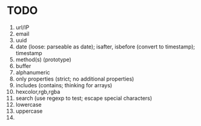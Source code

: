 TODO
====

1. 	url/IP
2. 	email
3. 	uuid
4. 	date (loose: parseable as date); isafter, isbefore (convert to timestamp); timestamp
5. 	method(s) (prototype)
6. 	buffer
7. 	alphanumeric
8. 	only properties (strict; no additional properties)
9. 	includes (contains; thinking for arrays)
10. hexcolor,rgb,rgba
11. search (use regexp to test; escape special characters)
12. lowercase
13. uppercase
14. 
